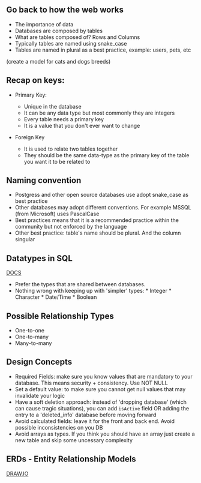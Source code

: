 ## Go back to how the web works

- The importance of data
- Databases are composed by tables
- What are tables composed of? Rows and Columns
- Typically tables are named using snake_case
- Tables are named in plural as a best practice, example: users, pets, etc

(create a model for cats and dogs breeds)

## Recap on keys:
- Primary Key: 
    * Unique in the database
    * It can be any data type but most commonly they are integers
    * Every table needs a primary key
    * It is a value that you don't ever want to change

- Foreign Key
    * It is used to relate two tables together
    * They should be the same data-type as the primary key of the table you want it to be related to


## Naming convention

- Postgress and other open source databases use adopt snake_case as best practice
- Other databases may adopt different conventions. For example MSSQL (from Microsoft) uses PascalCase
- Best practices means that it is a recommended practice within the community but not enforced by the language
- Other best practice: table's name should be plural. And the column singular

## Datatypes in SQL
[DOCS](https://www.postgresql.org/docs/current/datatype.html)

- Prefer the types that are shared between databases. 
- Nothing wrong with keeping up with 'simpler' types:
        * Integer
        * Character
        * Date/Time
        * Boolean

## Possible Relationship Types
- One-to-one
- One-to-many
- Many-to-many

## Design Concepts 

- Required Fields: make sure you know values that are mandatory to your database. This means security + consistency. Use NOT NULL
- Set a default value: to make sure you cannot get null values that may invalidate your logic
- Have a soft deletion approach: instead of 'dropping database' (which can cause tragic situations), you can add `isActive` field OR adding the entry to a 'deleted_info' database before moving forward
- Avoid calculated fields: leave it for the front and back end. Avoid possible inconsistencies on you DB
- Avoid arrays as types. If you think you should have an array just create a new table and skip some uncessary complexity

## ERDs - Entity Relationship Models

[DRAW.IO](draw.io)